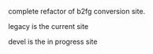 complete refactor of b2fg conversion site.

legacy is the current site

devel is the in progress site

